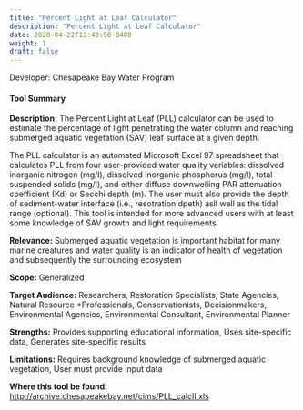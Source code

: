 ```yaml
---
title: "Percent Light at Leaf Calculator"
description: "Percent Light at Leaf Calculator"
date: 2020-04-22T12:48:50-0400
weight: 1
draft: false
---
```

Developer: Chesapeake Bay Water Program

#### Tool Summary
**Description:** The Percent Light at Leaf (PLL) calculator can be used to estimate the percentage of light penetrating the water column and reaching submerged aquatic vegetation (SAV) leaf surface at a given depth.   

The PLL calculator is an automated Microsoft Excel 97 spreadsheet that calculates PLL from four user-provided water quality variables: dissolved inorganic nitrogen (mg/l), dissolved inorganic phosphorus (mg/l), total suspended solids (mg/l), and either diffuse downwelling PAR attenuation coefficient (Kd) or Secchi depth (m). The user must also provide the depth of sediment-water interface (i.e., resotration dpeth) asll well as the tidal range (optional). This tool is intended for more advanced users with at least some knowledge of SAV growth and light requirements. 



**Relevance:** Submerged aquatic vegetation is important habitat for many marine creatures and water quality is an indicator of health of vegetation and subsequently the surrounding ecosystem

**Scope:** Generalized

**Target Audience:** Researchers, Restoration Specialists, State Agencies, Natural Resource *Professionals, Conservationists, Decisionmakers, Environmental Agencies, Environmental Consultant, Environmental Planner

**Strengths:** Provides supporting educational information, Uses site-specific data, Generates site-specific results

**Limitations:** Requires background knowledge of submerged aquatic vegetation, User must provide input data

**Where this tool be found:** http://archive.chesapeakebay.net/cims/PLL_calcII.xls
